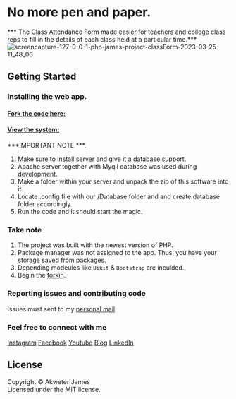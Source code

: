No more pen and paper.
================================

*** The Class Attendance Form made easier for teachers and college class reps to fill in the details of each class held at a particular time.***
![screencapture-127-0-0-1-php-james-project-classForm-2023-03-25-11_48_06](https://user-images.githubusercontent.com/71665600/227715824-f1b55850-5751-4c3f-aa6e-fce2c1a242c5.png)

## Getting Started

### Installing the web app.

#### [Fork the code here:](https://github.com/john-BAPTIS/University-Class-Attendance-Form.git)</br>
#### [View the system:](https://jamesakweter.online/project/classForm)

***IMPORTANT NOTE ***.

 1. Make sure to install server and give it a database support.
 2. Apache server together with Myqli database was used during development.
 3. Make a folder within your server and unpack the zip of this software into it.
 4. Locate .config file with our /Database folder and and create database folder accordingly.
 5. Run the code and it should start the magic.

### Take note

1. The project was built with the newest version of PHP.
2. Package manager was not assigned to the app. Thus, you have your storage saved from packages.
3. Depending modeules like `Uikit` & `Bootstrap` are inculded.
4. Begin the [forkin](https://github.com/john-BAPTIS/University-Class-Attendance-Form.git). 


### Reporting issues and contributing code

Issues must sent to my [personal mail](dev@jamesakweter.online)

### Feel free to connect with me
[Instagram](instagram.com)
[Facebook](facebook.com)
[Youtube](youtube.com)
[Blog](https://warehouseghana.com)
[LinkedIn](linkedin.com/n/jamesakweter)

## License
Copyright &copy; Akweter James<br>
Licensed under the MIT license.
